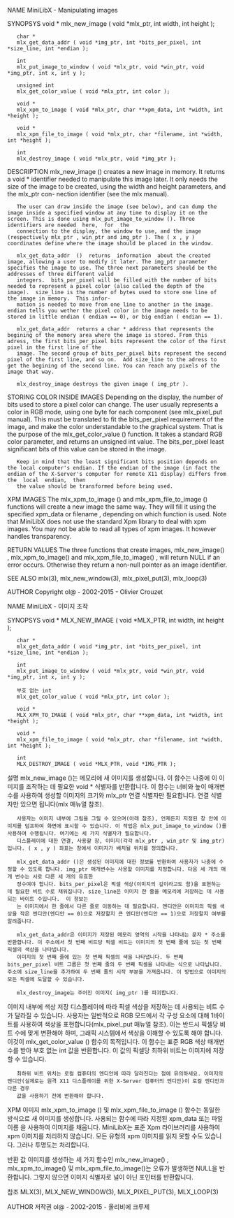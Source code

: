 NAME
	   MiniLibX - Manipulating images

SYNOPSYS
	   void *
	   mlx_new_image ( void *mlx_ptr, int width, int height );

	   char *
	   mlx_get_data_addr ( void *img_ptr, int *bits_per_pixel, int *size_line, int *endian );

	   int
	   mlx_put_image_to_window ( void *mlx_ptr, void *win_ptr, void *img_ptr, int x, int y );

	   unsigned int
	   mlx_get_color_value ( void *mlx_ptr, int color );

	   void *
	   mlx_xpm_to_image ( void *mlx_ptr, char **xpm_data, int *width, int *height );

	   void *
	   mlx_xpm_file_to_image ( void *mlx_ptr, char *filename, int *width, int *height );

	   int
	   mlx_destroy_image ( void *mlx_ptr, void *img_ptr );



DESCRIPTION
	   mlx_new_image  ()  creates a new image in memory. It returns a void * identifier needed to manipulate this image later. It only needs the size of the image to be created, using the width and height parameters, and the mlx_ptr con-
	   nection identifier (see the mlx manual).

	   The user can draw inside the image (see below), and can dump the image inside a specified window at any time to display it on the screen. This is done using mlx_put_image_to_window (). Three identifiers are needed  here,  for  the
	   connection to the display, the window to use, and the image (respectively mlx_ptr , win_ptr and img_ptr ). The ( x , y ) coordinates define where the image should be placed in the window.

	   mlx_get_data_addr  ()  returns  information  about the created image, allowing a user to modify it later. The img_ptr parameter specifies the image to use. The three next parameters should be the addresses of three different valid
	   integers.  bits_per_pixel will be filled with the number of bits needed to represent a pixel color (also called the depth of the image).  size_line is the number of bytes used to store one line of the image in memory.  This infor-
	   mation is needed to move from one line to another in the image.  endian tells you wether the pixel color in the image needs to be stored in little endian ( endian == 0), or big endian ( endian == 1).

	   mlx_get_data_addr  returns a char * address that represents the begining of the memory area where the image is stored. From this adress, the first bits_per_pixel bits represent the color of the first pixel in the first line of the
	   image. The second group of bits_per_pixel bits represent the second pixel of the first line, and so on.  Add size_line to the adress to get the begining of the second line. You can reach any pixels of the image that way.

	   mlx_destroy_image destroys the given image ( img_ptr ).


STORING COLOR INSIDE IMAGES
	   Depending on the display, the number of bits used to store a pixel color can change. The user usually represents a color in RGB mode, using one byte for each component (see mlx_pixel_put manual). This must be translated to fit the
	   bits_per_pixel  requirement of the image, and make the color understandable to the graphical system.  That is the purpose of the mlx_get_color_value () function. It takes a standard RGB color parameter, and returns an unsigned int
	   value.  The bits_per_pixel least significant bits of this value can be stored in the image.

	   Keep in mind that the least significant bits position depends on the local computer's endian. If the endian of the image (in fact the endian of the X-Server's computer for remote X11 display) differs from the  local  endian,  then
	   the value should be transformed before being used.


XPM IMAGES
	   The  mlx_xpm_to_image  () and mlx_xpm_file_to_image () functions will create a new image the same way.  They will fill it using the specified xpm_data or filename , depending on which function is used.  Note that MiniLibX does not
	   use the standard Xpm library to deal with xpm images. You may not be able to read all types of xpm images. It however handles transparency.


RETURN VALUES
	   The three functions that create images, mlx_new_image() , mlx_xpm_to_image() and mlx_xpm_file_to_image() , will return NULL if an error occurs. Otherwise they return a non-null pointer as an image identifier.



SEE ALSO
	   mlx(3), mlx_new_window(3), mlx_pixel_put(3), mlx_loop(3)


AUTHOR
	   Copyright ol@ - 2002-2015 - Olivier Crouzet

NAME
	   MiniLibX - 이미지 조작

SYNOPSYS
	   void *
	   MLX_NEW_IMAGE ( void *MLX_PTR, int width, int height );

	   char *
	   mlx_get_data_addr ( void *img_ptr, int *bits_per_pixel, int *size_line, int *endian );

	   int
	   mlx_put_image_to_window ( void *mlx_ptr, void *win_ptr, void *img_ptr, int x, int y );

	   부호 없는 int
	   mlx_get_color_value ( void *mlx_ptr, int color );

	   void *
	   MLX_XPM_TO_IMAGE ( void *mlx_ptr, char **xpm_data, int *width, int *height );

	   void *
	   mlx_xpm_file_to_image ( void *mlx_ptr, char *filename, int *width, int *height );

	   int
	   MLX_DESTROY_IMAGE ( void *MLX_PTR, void *IMG_PTR );



설명
	   mlx_new_image ()는 메모리에 새 이미지를 생성합니다. 이 함수는 나중에 이 이미지를 조작하는 데 필요한 void * 식별자를 반환합니다. 이 함수는 너비와 높이 매개변수를 사용하여 생성할 이미지의 크기와 mlx_ptr 연결 식별자만 필요합니다.
	   연결 식별자만 있으면 됩니다(mlx 매뉴얼 참조).

	   사용자는 이미지 내부에 그림을 그릴 수 있으며(아래 참조), 언제든지 지정된 창 안에 이미지를 덤프하여 화면에 표시할 수 있습니다. 이 작업은 mlx_put_image_to_window ()를 사용하여 수행됩니다. 여기에는 세 가지 식별자가 필요합니다.
	   디스플레이에 대한 연결, 사용할 창, 이미지(각각 mlx_ptr , win_ptr 및 img_ptr)입니다. ( x , y ) 좌표는 창에서 이미지가 배치될 위치를 정의합니다.

	   mlx_get_data_addr ()은 생성된 이미지에 대한 정보를 반환하여 사용자가 나중에 수정할 수 있도록 합니다. img_ptr 매개변수는 사용할 이미지를 지정합니다. 다음 세 개의 매개 변수는 서로 다른 세 개의 유효한
	   정수여야 합니다. bits_per_pixel은 픽셀 색상(이미지의 깊이라고도 함)을 표현하는 데 필요한 비트 수로 채워집니다. size_line은 이미지 한 줄을 메모리에 저장하는 데 사용되는 바이트 수입니다.  이 정보는
	   는 이미지에서 한 줄에서 다른 줄로 이동하는 데 필요합니다. 엔디안은 이미지의 픽셀 색상을 작은 엔디안(엔디안 == 0)으로 저장할지 큰 엔디안(엔디안 == 1)으로 저장할지 여부를 알려줍니다.

	   mlx_get_data_addr은 이미지가 저장된 메모리 영역의 시작을 나타내는 문자 * 주소를 반환합니다. 이 주소에서 첫 번째 비트당 픽셀 비트는 이미지의 첫 번째 줄에 있는 첫 번째 픽셀의 색상을 나타냅니다.
	   이미지의 첫 번째 줄에 있는 첫 번째 픽셀의 색을 나타냅니다. 두 번째 bits_per_pixel 비트 그룹은 첫 번째 줄의 두 번째 픽셀을 나타내는 식으로 나타납니다.  주소에 size_line을 추가하여 두 번째 줄의 시작 부분을 가져옵니다. 이 방법으로 이미지의 모든 픽셀에 도달할 수 있습니다.

	   mlx_destroy_image는 주어진 이미지( img_ptr )를 파괴합니다.


이미지 내부에 색상 저장
	   디스플레이에 따라 픽셀 색상을 저장하는 데 사용되는 비트 수가 달라질 수 있습니다. 사용자는 일반적으로 RGB 모드에서 각 구성 요소에 대해 1바이트를 사용하여 색상을 표현합니다(mlx_pixel_put 매뉴얼 참조). 이는 반드시
	   픽셀당 비트 수에 맞게 변환해야 하며, 그래픽 시스템에서 색상을 이해할 수 있도록 해야 합니다.  이것이 mlx_get_color_value () 함수의 목적입니다. 이 함수는 표준 RGB 색상 매개변수를 받아 부호 없는 int
	   값을 반환합니다.  이 값의 픽셀당 최하위 비트는 이미지에 저장할 수 있습니다.

	   최하위 비트 위치는 로컬 컴퓨터의 엔디안에 따라 달라진다는 점에 유의하세요. 이미지의 엔디안(실제로는 원격 X11 디스플레이를 위한 X-Server 컴퓨터의 엔디안)이 로컬 엔디안과 다른 경우
	   값을 사용하기 전에 변환해야 합니다.


XPM 이미지
	   mlx_xpm_to_image () 및 mlx_xpm_file_to_image () 함수는 동일한 방식으로 새 이미지를 생성합니다.  사용되는 함수에 따라 지정된 xpm_data 또는 파일 이름 을 사용하여 이미지를 채웁니다.  MiniLibX는
	   표준 Xpm 라이브러리를 사용하여 xpm 이미지를 처리하지 않습니다. 모든 유형의 xpm 이미지를 읽지 못할 수도 있습니다. 그러나 투명도는 처리합니다.


반환 값
	   이미지를 생성하는 세 가지 함수인 mlx_new_image() , mlx_xpm_to_image() 및 mlx_xpm_file_to_image()는 오류가 발생하면 NULL을 반환합니다. 그렇지 않으면 이미지 식별자로 널이 아닌 포인터를 반환합니다.



참조
	   MLX(3), MLX_NEW_WINDOW(3), MLX_PIXEL_PUT(3), MLX_LOOP(3)


AUTHOR
	   저작권 ol@ - 2002-2015 - 올리비에 크루제
